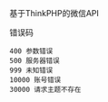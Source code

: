 基于ThinkPHP的微信API

错误码

    400 参数错误
    500 服务器错误
    999 未知错误
    10000 账号错误
    30000 请求主题不存在
    
